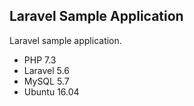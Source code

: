 ## Laravel Sample Application

Laravel sample application.

- PHP 7.3
- Laravel 5.6
- MySQL 5.7
- Ubuntu 16.04


